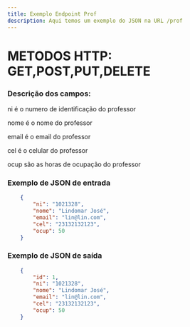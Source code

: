 ```yaml
---
title: Exemplo Endpoint Prof
description: Aqui temos um exemplo do JSON na URL /prof
---
```

# METODOS HTTP: GET,POST,PUT,DELETE
### Descrição dos campos:

ni é o numero de identificação do professor

nome é o nome do professor

email é o email do professor

cel é o celular do professor

ocup são as horas de ocupação do professor

### Exemplo de JSON de entrada
```json    
    {
		"ni": "1021328",
		"nome": "Lindomar José",
		"email": "lin@lin.com",
		"cel": "23132132123",
		"ocup": 50
	}
```   
### Exemplo de JSON de saída
```json    
    {
		"id": 1,
		"ni": "1021328",
		"nome": "Lindomar José",
		"email": "lin@lin.com",
		"cel": "23132132123",
		"ocup": 50
	}
```    